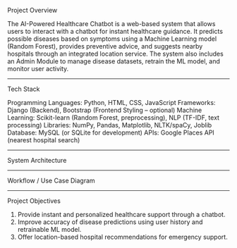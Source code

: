 Project Overview

The AI-Powered Healthcare Chatbot is a web-based system that allows users to interact with a chatbot for instant healthcare guidance.
It predicts possible diseases based on symptoms using a Machine Learning model (Random Forest), provides preventive advice, and suggests nearby hospitals through an integrated location service.
The system also includes an Admin Module to manage disease datasets, retrain the ML model, and monitor user activity.

---

Tech Stack

Programming Languages: Python, HTML, CSS, JavaScript
Frameworks: Django (Backend), Bootstrap (Frontend Styling – optional)
Machine Learning: Scikit-learn (Random Forest, preprocessing), NLP (TF-IDF, text processing)
Libraries: NumPy, Pandas, Matplotlib, NLTK/spaCy, Joblib
Database: MySQL (or SQLite for development)
APIs: Google Places API (nearest hospital search)

---

System Architecture



---

Workflow / Use Case Diagram

---

Project Objectives

1.  Provide instant and personalized healthcare support through a chatbot.
2.  Improve accuracy of disease predictions using user history and retrainable ML model.
3.  Offer location-based hospital recommendations for emergency support.


